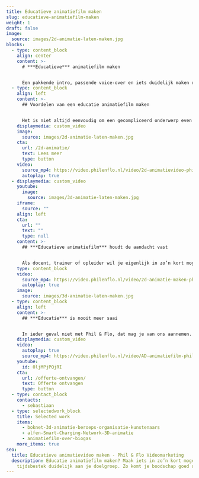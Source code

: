```yaml
---
title: Educatieve animatiefilm maken
slug: educatieve-animatiefilm-maken
weight: 1
draft: false
image:
  source: images/2d-animatie-laten-maken.jpg
blocks:
  - type: content_block
    align: center
    content: >-
      # ***Educatieve*** animatiefilm maken


      Een pakkende intro, passende voice-over en iets duidelijk maken dat zonder film bijna onmogelijk is. Zomaar drie voordelen waarin je de aandacht vanaf het begin vast kunt grijpen, houden en duidelijk inzicht in bepaalde onderwerpen kunt geven. Een ander voordeel van een educatie [animatiefilm maken](https://www.philenflo.nl/animatiefilm-laten-maken/) is dat het prettig is om naar te kijken. Wie is er inmiddels niet met animatie op gegroeid? Wij in ieder geval wel!
  - type: content_block
    align: left
    content: >-
      ## Voordelen van een educatie animatiefilm maken


      Het is niet altijd eenvoudig om een gecompliceerd onderwerp even in een paar zinnen aan je doelgroep uit te leggen. Laat staan dat die boodschap blijft hangen bij jouw publiek. Door een educatie animatiefilm te maken kun je je doelgroep overtuigen met een ultrakorte, glasheldere en visuele uitleg. Animatie heeft namelijk de eigenschap niets tot de verbeelding toe te laten. Met andere woorden: animatie kan inzicht geven in zaken wat het menselijk oog niet kan waarnemen.
    displaymedia: custom_video
    image:
      source: images/2d-animatie-laten-maken.jpg
    cta:
      url: /2d-animatie/
      text: Lees meer
      type: button
    video:
      source_mp4: https://video.philenflo.nl/video/2d-animatievideo-phil-en-flo.mp4
      autoplay: true
  - displaymedia: custom_video
    youtube:
      image:
        source: images/3d-animatie-laten-maken.jpg
    iframe:
      source: ""
    align: left
    cta:
      url: ""
      text: ""
      type: null
    content: >-
      ## ***Educatieve animatiefilm*** houdt de aandacht vast


      Als docent, trainer of opleider wil je eigenlijk in zo’n kort mogelijk tijdsbestek iets duidelijk maken aan je publiek. Het is natuurlijk al helemaal mooi als iedereen je meteen begrijpt in wat je duidelijk wilt maken. Een simpele tekening zegt vaak al meer dan duizend woorden en stel je eens voor wat je in een minuut visueel teweeg zou kunnen brengen. En weeg dat eens af tegen in de hoeveelheid energie die je er in moet steken om iets met woorden en teksten onomwonden duidelijk te maken. Wij snappen dat het rekensommetje snel is gemaakt.
    type: content_block
    video:
      source_mp4: https://video.philenflo.nl/video/2d-animatie-maken-phil-en-flo.mp4
      autoplay: true
    image:
      source: images/3d-animatie-laten-maken.jpg
  - type: content_block
    align: left
    content: >-
      ## ***Educatie*** is nooit meer saai


      In ieder geval niet met Phil & Flo, dat mag je van ons aannemen. Wil je eens een verhelderend gesprek over het visualiseren van jouw droge educatieve materie? Kom in contact en laat weten welke uitdaging jij voor ons in petto hebt. Of ontdek hier meer hoe wij ons inzetten voor de [onderwijssector](https://www.philenflo.nl/branches/onderwijs-kunst-cultuur/).
    displaymedia: custom_video
    video:
      autoplay: true
      source_mp4: https://video.philenflo.nl/video/AD-animatiefilm-phil-en-flo.mp4
    youtube:
      id: 0ljMPjPQjRI
    cta:
      url: /offerte-ontvangen/
      text: Offerte ontvangen
      type: button
  - type: contact_block
    contacts:
      - sebastiaan
  - type: selectedwork_block
    title: Selected work
    items:
      - boknet-3d-animatie-beroeps-organisatie-kunstenaars
      - alfen-Smart-Charging-Network-3D-animatie
      - animatiefilm-over-biogas
    more_items: true
seo:
  title: Educatieve animatievideo maken - Phil & Flo Videomarketing
  description: Educatie animatiefilm maken? Maak iets in zo’n kort mogelijk
    tijdsbestek duidelijk aan je doelgroep. Zo komt je boodschap goed over.
---
```

